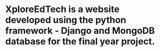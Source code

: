 # XploreEdTech is a website developed using the python framework - Django and MongoDB database for the final year project. 
